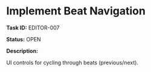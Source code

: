 # Implement Beat Navigation

**Task ID:** EDITOR-007

**Status:** OPEN

**Description:**

UI controls for cycling through beats (previous/next).
